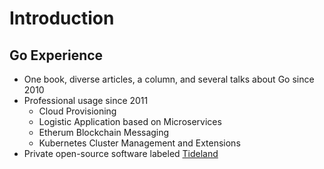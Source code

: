 # Introduction

## Go Experience

* One book, diverse articles, a column, and several talks about Go since 2010
* Professional usage since 2011
  * Cloud Provisioning
  * Logistic Application based on Microservices
  * Etherum Blockchain Messaging
  * Kubernetes Cluster Management and Extensions
* Private open-source software labeled [Tideland](https://github.com/tideland)
